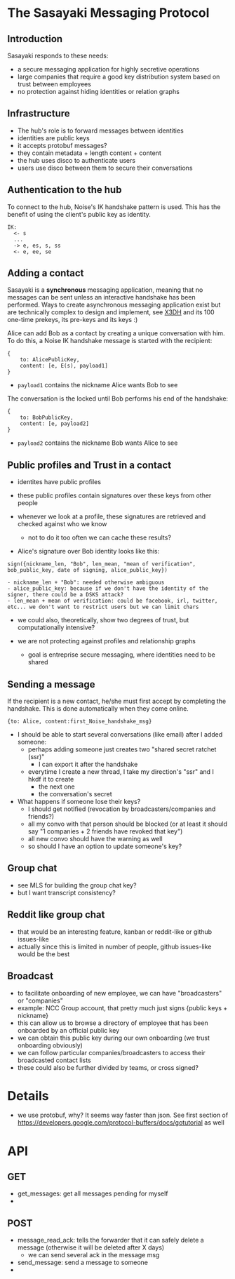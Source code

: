 # The Sasayaki Messaging Protocol

## Introduction 

Sasayaki responds to these needs:

* a secure messaging application for highly secretive operations
* large companies that require a good key distribution system based on trust between employees
* no protection against hiding identities or relation graphs

## Infrastructure

* The hub's role is to forward messages between identities
* identities are public keys
* it accepts protobuf messages?
* they contain metadata + length content + content
* the hub uses disco to authenticate users
* users use disco between them to secure their conversations

## Authentication to the hub

To connect to the hub, Noise's IK handshake pattern is used. This has the benefit of using the client's public key as identity.

```
IK:
  <- s
  ...
  -> e, es, s, ss
  <- e, ee, se
```

## Adding a contact

Sasayaki is a **synchronous** messaging application, meaning that no messages can be sent unless an interactive handshake has been performed. Ways to create asynchronous messaging application exist but are technically complex to design and implement, see [X3DH](https://signal.org/docs/specifications/x3dh/) and its 100 one-time prekeys, its pre-keys and its keys :)

Alice can add Bob as a contact by creating a unique conversation with him. To do this, a Noise IK handshake message is started with the recipient:

```
{
    to: AlicePublicKey,
    content: [e, E(s), payload1]
}
```

* `payload1` contains the nickname Alice wants Bob to see

The conversation is the locked until Bob performs his end of the handshake:

```
{
    to: BobPublicKey,
    content: [e, payload2]
}
```

* `payload2` contains the nickname Bob wants Alice to see

## Public profiles and Trust in a contact

* identites have public profiles
* these public profiles contain signatures over these keys from other people
* whenever we look at a profile, these signatures are retrieved and checked against who we know
    - not to do it too often we can cache these results?

* Alice's signature over Bob identity looks like this:

```
sign({nickname_len, "Bob", len_mean, "mean of verification", bob_public_key, date of signing, alice_public_key})
```

    - nickname_len + "Bob": needed otherwise ambiguous
    - alice_public_key: because if we don't have the identity of the signer, there could be a DSKS attack?
    - len_mean + mean of verification: could be facebook, irl, twitter, etc... we don't want to restrict users but we can limit chars

* we could also, theoretically, show two degrees of trust, but computationally intensive?

* we are not protecting against profiles and relationship graphs
    - goal is entreprise secure messaging, where identities need to be shared



## Sending a message

If the recipient is a new contact, he/she must first accept by completing the handshake. This is done automatically when they come online.

```
{to: Alice, content:first_Noise_handshake_msg}
```

* I should be able to start several conversations (like email) after I added someone:
  - perhaps adding someone just creates two "shared secret ratchet (ssr)"
    + I can export it after the handshake
  - everytime I create a new thread, I take my direction's "ssr" and I hkdf it to create
    + the next one
    + the conversation's secret
* What happens if someone lose their keys?
  - I should get notified (revocation by broadcasters/companies and friends?)
  - all my convo with that person should be blocked (or at least it should say "1 companies + 2 friends have revoked that key")
  - all new convo should have the warning as well
  - so should I have an option to update someone's key?

## Group chat

* see MLS for building the group chat key?
* but I want transcript consistency?

## Reddit like group chat

* that would be an interesting feature, kanban or reddit-like or github issues-like
* actually since this is limited in number of people, github issues-like would be the best

## Broadcast

* to facilitate onboarding of new employee, we can have "broadcasters" or "companies"
* example: NCC Group account, that pretty much just signs {public keys + nickname}
* this can allow us to browse a directory of employee that has been onboarded by an official public key
* we can obtain this public key during our own onboarding (we trust onboarding obviously)
* we can follow particular companies/broadcasters to access their broadcasted contact lists
* these could also be further divided by teams, or cross signed?


# Details

* we use protobuf, why? It seems way faster than json. See first section of https://developers.google.com/protocol-buffers/docs/gotutorial as well

# API

## GET

* get_messages: get all messages pending for myself
* 

## POST

* message_read_ack: tells the forwarder that it can safely delete a message (otherwise it will be deleted after X days)
  - we can send several ack in the message msg
* send_message: send a message to someone
* 



